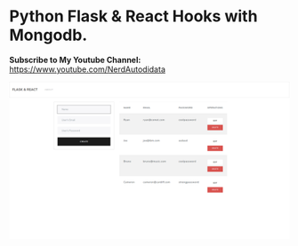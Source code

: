 # Python Flask & React Hooks with Mongodb.

<b>Subscribe to My Youtube Channel:</b><br>
https://www.youtube.com/NerdAutodidata

![](./screenshot.png)
